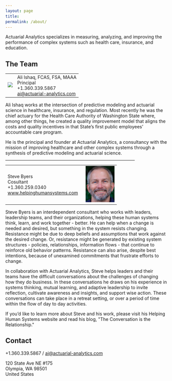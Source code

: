 ```yaml
---
layout: page
title: 
permalink: /about/
---
```


Actuarial Analytics specializes in measuring, analyzing, and improving the performance of complex systems such as health care, insurance, and education.

## The Team

<TABLE width="100%">
  <tr>
    <td style="text-align: center;"><img src="/images/profilepic-ali.png" width="100"></td>
    <td align="left">Ali Ishaq, FCAS, FSA, MAAA<br/>
      Principal<br/> 
      +1.360.339.5867<br/>
      <a href="mailto:ai@actuarial-analytics.com" target="_top">ai@actuarial-analytics.com</a></td>
  </tr>
  <tr colspan="2"></tr>
</TABLE>

Ali Ishaq works at the intersection of predictive modeling and actuarial science in healthcare, insurance, and regulation. Most recently he was the chief actuary for the Health Care Authority of Washington State where, among other things, he created a quality improvement model that aligns the costs and quality incentives in that State’s first public employees’ accountable care program. 

He is the principal and founder at Actuarial Analytics, a consultancy with the mission of improving healthcare and other complex systems through a synthesis of predictive modeling and actuarial science.

<HR WIDTH="80%" ALIGN="center">

<TABLE width="100%">
   <TR>
      <TD width="70%">Steve Byers <br>
      Cosultant <br>
      +1.360.259.0340 <br>
      <a target="_blank" href="http://www.helpinghumansystems.com">www.helpinghumansystems.com</a> <br>
      </TD>
       <TD><img src="/images/Steve2010Copy.jpeg" width="90"></TD>
   </TR>
</TABLE>

Steve Byers is an interdependent consultant who works with leaders, leadership teams, and their organizations, helping these human systems think, learn, and work together - better. He can help when a change is needed and desired, but something in the system resists changing. Resistance might be due to deep beliefs and assumptions that work against the desired change. Or, resistance might be generated by existing system structures - policies, relationships, information flows - that continue to reinforce old behavior patterns. Resistance can also arise, despite best intentions, because of unexamined commitments that frustrate efforts to change.

In collaboration with Actuarial Analytics, Steve helps leaders and their teams have the difficult conversations about the challenges of changing how they do business. In these conversations he draws on his experience in systems thinking, mutual learning, and adaptive leadership to invite reflection, cultivate awareness and insights, and support wise action. These conversations can take place in a retreat setting, or over a period of time within the flow of day to day activities. 

If you’d like to learn more about Steve and his work, please visit his Helping Human Systems website and read his blog, "The Conversation is the Relationship."

## Contact 

+1.360.339.5867 / [ai@actuarial-analytics.com](mailto:ai@actuarial-analytics.com)

120 State Ave NE #175 <br>
Olympia, WA 98501 <br>
United States
